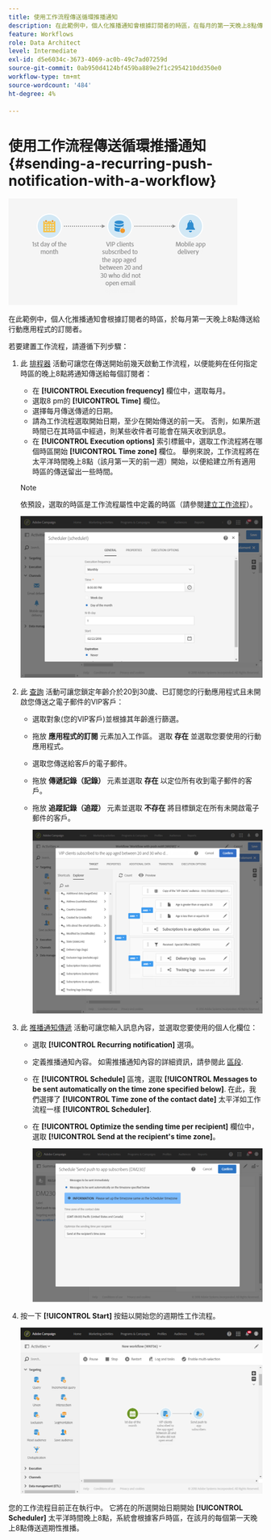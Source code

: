 ```yaml
---
title: 使用工作流程傳送循環推播通知
description: 在此範例中，個人化推播通知會根據訂閱者的時區，在每月的第一天晚上8點傳送給行動應用程式
feature: Workflows
role: Data Architect
level: Intermediate
exl-id: d5e6034c-3673-4069-ac0b-49c7ad07259d
source-git-commit: 0ab950d4124bf459ba889e2f1c2954210dd350e0
workflow-type: tm+mt
source-wordcount: '484'
ht-degree: 4%

---
```


# 使用工作流程傳送循環推播通知 {#sending-a-recurring-push-notification-with-a-workflow}

![](assets/wkf_push_example_1.png)

在此範例中，個人化推播通知會根據訂閱者的時區，於每月第一天晚上8點傳送給行動應用程式的訂閱者。

若要建置工作流程，請遵循下列步驟：

1. 此 [排程器](../../automating/using/scheduler.md) 活動可讓您在傳送開始前幾天啟動工作流程，以便能夠在任何指定時區的晚上8點將通知傳送給每個訂閱者：

   * 在 **[!UICONTROL Execution frequency]** 欄位中，選取每月。
   * 選取8 pm的 **[!UICONTROL Time]** 欄位。
   * 選擇每月傳送傳遞的日期。
   * 請為工作流程選取開始日期，至少在開始傳送的前一天。 否則，如果所選時間已在其時區中經過，則某些收件者可能會在隔天收到訊息。
   * 在 **[!UICONTROL Execution options]** 索引標籤中，選取工作流程將在哪個時區開始 **[!UICONTROL Time zone]** 欄位。 舉例來說，工作流程將在太平洋時間晚上8點（該月第一天的前一週）開始，以便給建立所有適用時區的傳送留出一些時間。

   >[!NOTE]
   >
   >依預設，選取的時區是工作流程屬性中定義的時區（請參閱[建立工作流程](../../automating/using/building-a-workflow.md)）。

   ![](assets/wkf_push_example_5.png)

1. 此 [查詢](../../automating/using/query.md) 活動可讓您鎖定年齡介於20到30歲、已訂閱您的行動應用程式且未開啟您傳送之電子郵件的VIP客戶：

   * 選取對象(您的VIP客戶)並根據其年齡進行篩選。
   * 拖放 **應用程式的訂閱** 元素加入工作區。 選取 **存在** 並選取您要使用的行動應用程式。
   * 選取您傳送給客戶的電子郵件。
   * 拖放 **傳遞記錄（記錄）** 元素並選取 **存在** 以定位所有收到電子郵件的客戶。
   * 拖放 **追蹤記錄（追蹤）** 元素並選取 **不存在** 將目標鎖定在所有未開啟電子郵件的客戶。

     ![](assets/wkf_push_example_2.png)

1. 此 [推播通知傳遞](../../automating/using/push-notification-delivery.md) 活動可讓您輸入訊息內容，並選取您要使用的個人化欄位：

   * 選取 **[!UICONTROL Recurring notification]** 選項。
   * 定義推播通知內容。 如需推播通知內容的詳細資訊，請參閱此 [區段](../../channels/using/preparing-and-sending-a-push-notification.md).
   * 在 **[!UICONTROL Schedule]** 區塊，選取 **[!UICONTROL Messages to be sent automatically on the time zone specified below]**. 在此，我們選擇了 **[!UICONTROL Time zone of the contact date]** 太平洋如工作流程一樣 **[!UICONTROL Scheduler]**.
   * 在 **[!UICONTROL Optimize the sending time per recipient]** 欄位中，選取 **[!UICONTROL Send at the recipient's time zone]**。

     ![](assets/wkf_push_example_4.png)

1. 按一下 **[!UICONTROL Start]** 按鈕以開始您的週期性工作流程。

   ![](assets/wkf_push_example_3.png)

您的工作流程目前正在執行中。 它將在的所選開始日期開始 **[!UICONTROL Scheduler]** 太平洋時間晚上8點，系統會根據客戶時區，在該月的每個第一天晚上8點傳送週期性推播。
